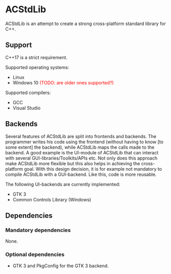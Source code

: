 # ACStdLib
ACStdLib is an attempt to create a strong cross-platform standard library for C++.

## Support

C++17 is a strict requirement.

Supported operating systems:
* Linux
* Windows 10 <span style="color:red">(TODO: are older ones supported?)</font>

Supported compilers:
* GCC
* Visual Studio

## Backends
Several features of ACStdLib are split into frontends and backends.
The programmer writes his code using the frontend (without having to know [to some extent] the backend), while ACStdLib maps the calls made to the backend.
A good example is the UI-module of ACStdLib that can interact with several GUI-libraries/Toolkits/APIs etc.
Not only does this approach make ACStdLib more flexible but this also helps in achieving the cross-platform goal.
With this design decision, it is for example not mandatory to compile ACStdLib with a GUI-backend.
Like this, code is more reusable.

The following UI-backends are currently implemented:
* GTK 3
* Common Controls Library (Windows)

## Dependencies

### Mandatory dependencies

None.

### Optional dependencies

* GTK 3 and PkgConfig for the GTK 3 backend.